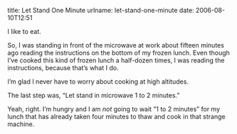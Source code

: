 title: Let Stand One Minute
urlname: let-stand-one-minute
date: 2006-08-10T12:51

I like to eat.

So, I was standing in front of the microwave at work about fifteen minutes ago reading the instructions on the bottom of my frozen lunch. Even though I&#x02bc;ve cooked this kind of frozen lunch a half-dozen times, I was reading the instructions, because that&#x02bc;s what I do.

I&#x02bc;m glad I never have to worry about cooking at high altitudes.

The last step was, &ldquo;Let stand in microwave 1 to 2 minutes.&rdquo;

Yeah, right. I&#x02bc;m hungry and I am _not_ going to wait &ldquo;1 to 2 minutes&rdquo; for my lunch that has already taken four minutes to thaw and cook in that strange machine.